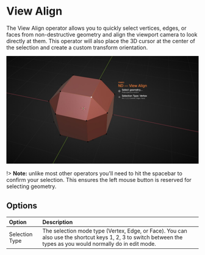 # View Align

The View Align operator allows you to quickly select vertices, edges, or faces from non-destructive geometry and align the viewport camera to look directly at them. This operator will also place the 3D cursor at the center of the selection and create a custom transform orientation.

![View Align Operator](../_media/view-align-out.jpg ':size=800')

!> **Note:** unlike most other operators you'll need to hit the spacebar to confirm your selection. This ensures the left mouse button is reserved for selecting geometry.

## Options

| Option | Description |
| :------ | :----------- |
| Selection Type | The selection mode type (Vertex, Edge, or Face). You can also use the shortcut keys 1, 2, 3 to switch between the types as you would normally do in edit mode. |